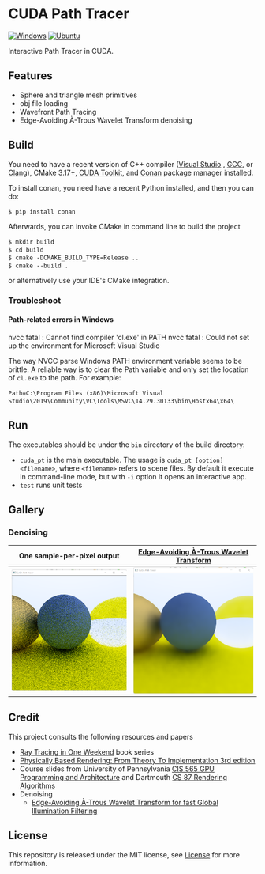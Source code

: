 # CUDA Path Tracer

[![Windows](https://github.com/LesleyLai/cuda-path-tracer/actions/workflows/Windows.yml/badge.svg)](https://github.com/LesleyLai/cuda-path-tracer/actions/workflows/Windows.yml)
[![Ubuntu](https://github.com/LesleyLai/cuda-path-tracer/actions/workflows/Ubuntu.yml/badge.svg)](https://github.com/LesleyLai/cuda-path-tracer/actions/workflows/Ubuntu.yml)

Interactive Path Tracer in CUDA.

## Features

- Sphere and triangle mesh primitives
- obj file loading
- Wavefront Path Tracing
- Edge-Avoiding À-Trous Wavelet Transform denoising

## Build

You need to have a recent version of C++ compiler ([Visual Studio](https://www.visualstudio.com/)
, [GCC](https://gcc.gnu.org/), or [Clang](https://clang.llvm.org/)), CMake
3.17+, [CUDA Toolkit](https://developer.nvidia.com/cuda-downloads), and [Conan](https://conan.io/) package manager
installed.

To install conan, you need have a recent Python installed, and then you can do:

```
$ pip install conan
```

Afterwards, you can invoke CMake in command line to build the project

```
$ mkdir build
$ cd build
$ cmake -DCMAKE_BUILD_TYPE=Release ..
$ cmake --build .
```

or alternatively use your IDE's CMake integration.

### Troubleshoot

#### Path-related errors in Windows

nvcc fatal : Cannot find compiler 'cl.exe' in PATH nvcc fatal : Could not set up the environment for Microsoft Visual
Studio

The way NVCC parse Windows PATH environment variable seems to be brittle. A reliable way is to clear the Path variable
and only set the location of `cl.exe` to the path. For example:

```
Path=C:\Program Files (x86)\Microsoft Visual Studio\2019\Community\VC\Tools\MSVC\14.29.30133\bin\Hostx64\x64\
```

## Run

The executables should be under the `bin` directory of the build directory:

- `cuda_pt` is the main executable. The usage is `cuda_pt [option] <filename>`, where `<filename>` refers to scene
  files. By default it execute in command-line mode, but with `-i` option it opens an interactive app.
- `test` runs unit tests

## Gallery

### Denoising

One sample-per-pixel output | [Edge-Avoiding À-Trous Wavelet Transform](https://jo.dreggn.org/home/2010_atrous.pdf) |
|---|---|
|![](images/1spp.png)|![](images/1spp_atrous_denoised.png)|

## Credit

This project consults the following resources and papers

- [Ray Tracing in One Weekend](https://raytracing.github.io/) book series
- [Physically Based Rendering: From Theory To Implementation 3rd edition](https://www.pbr-book.org/)
- Course slides from University of
  Pennsylvania [CIS 565 GPU Programming and Architecture](https://cis565-fall-2022.github.io/)
  and Dartmouth [CS 87 Rendering Algorithms](https://cs87-dartmouth.github.io/Fall2022/)
- Denoising
    - [Edge-Avoiding À-Trous Wavelet Transform for fast Global Illumination Filtering](https://jo.dreggn.org/home/2010_atrous.pdf)

## License

This repository is released under the MIT license, see [License](file:License) for more information.
